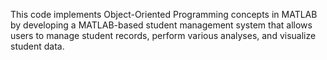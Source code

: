 This code implements Object-Oriented Programming concepts in MATLAB by developing a MATLAB-based student management system that allows users to manage student records, perform various analyses, and visualize student data.
